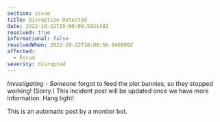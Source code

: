 ```yaml
---
section: issue
title: Disruption Detected
date: 2022-10-22T15:00:09.592148Z
resolved: true
informational: false
resolvedWhen: 2022-10-22T10:00:56.046890Z
affected:
  - Forum
severity: disrupted
---
```

*Investigating* - _Someone_ forgot to feed the plot bunnies, so they stopped working! (Sorry.) This incident post will be updated once we have more information. Hang tight!

This is an automatic post by a monitor bot.
        